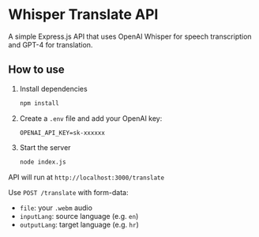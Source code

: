 # Whisper Translate API

A simple Express.js API that uses OpenAI Whisper for speech transcription and GPT-4 for translation.

## How to use

1. Install dependencies  
   ```bash
   npm install
   ```

2. Create a `.env` file and add your OpenAI key:
   ```
   OPENAI_API_KEY=sk-xxxxxx
   ```

3. Start the server  
   ```bash
   node index.js
   ```

API will run at `http://localhost:3000/translate`

Use `POST /translate` with form-data:
- `file`: your `.webm` audio
- `inputLang`: source language (e.g. `en`)
- `outputLang`: target language (e.g. `hr`)
